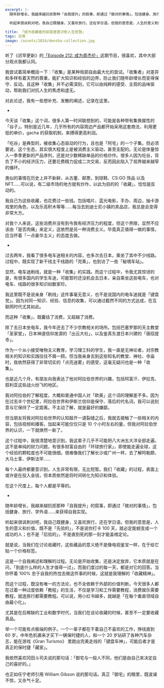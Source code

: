 ```yaml
---
excerpt: |-
  随年龄增长，我越来越抗拒那种「自我提升」的叙事，即通过「做对的事情」，包括健身、旅行、学外语……来获得自我实现。

  听起来很讽刺对吧，我自己既健身，又喜欢旅行，还在学日语。但我的意思是，人生的意义和价值，既不是「先验的」，不是说你打卡 100 天，就必定能蜕变成一个成功的人；也不是「后验的」，不是直到死的那一刻才能盖棺定论。

title: 「成为收藏者的前提是意识到人生短暂」
tags: 日常
image: /assets/2024/densha-collection.jpg
---
```


听了《迟早更新》的[「Episode 212: 成为周杰伦」](http://podcast.weareones.com/episodes/212)这期节目，很喜欢，其中大部分观点我都认同。

我尝试着简单概括一下：「收集」是某种局部自由最大化的尝试。「收集者」对差异和多样有着天然的尊重，能扩大知识和经验的边界，防止我们随年龄增长而变得保守、反动。且这种「收集」并不必需深刻，它可以由纯粹的感受、主观的品味驱动，帮助我们对抗人生的焦虑和虚无。

对此论述，我有一些想补充、发散的阐述，记录在这里。

-

今天谈「收集」这个词，很多人第一时间联想到的，可能是各种带有集换属性的「谷子」。特别是近几年，几乎所有的内容周边产品都开始采用这套商法，利用更低的单价，gacha 的获取机制，来搏得更高利润。

「吃谷」是典型的，被收集心态驱动的行为，且也是「阿宅」的一个子集。但必须要说，这个生态，其实很大程度上是被消费主义驱动，甚至支配的。无论是体量惊人一季季更新的产品序列，还是对少数稀缺单品的价格炒作。很多人因为吃谷，背负了不小的经济压力，还要花费精力促成二次交易，反而因此陷入了视界越来越窄的循环。

类似的事情在历史上并不新鲜，从古董、邮票，到球鞋、CS:GO 饰品 以及 NFT……可以说，有二级市场的地方就有炒作，以此为目的的「收藏」，恰恰是反动的。

我自己为这些收藏，也花费过一些钱。包括唱片、蓝光电影，手办、周边，抽卡游戏里的角色，以及乐高积木等等……每当去到迪士尼小镇的卖品店，我总是会变得非常大方。

对我个人来说，这些消费并没有到令我有经济压力的程度，但这个界限，显然不应该由「是否肉痛」来定义，这依然是另一种消费主义。毕竟真正值得一做的事情，应当怀着「一点豪华主义」的态度去做。

-

过去两年，我看了很多电车迷相关的内容，也多次去日本，乘坐了其中不少线路。过程中，既实现了新干线主干线路的「完乘」，也到访了一些「秘境车站」。

显然，电车迷刷线，就是一种「收集」的实践。而这个过程中，令我尤其惊讶的是，有很多国内的学生车迷，可能暂时还没机会去日本，亲自乘坐这些电车，也对电车、线路的很多知识如数家珍。

我这里既不是说亲身「刷线」这件事毫无意义，也不是说国内的电车迷就是「键盘党」。因为对同一知识、经验、信息的收集，可以通过截然不同的方式达成，在互联网时代尤其如此。

而这种「收集」，既囊括了消费，又超越了消费。

除了去日本坐电车，我今年还去了不少宗教相关的场所。包括巴塞罗那的天主教堂「圣家堂」，日本神道信仰发源的「出云大社」，以及鉴真东渡日本兴建的「唐招提寺」。

作为一个从小接受唯物主义教育，学习理工科的学生，我一直是无神论者，对宗教相关的知识和实践往往不屑一顾。但当我亲身去到这些知名的教堂、神社、寺庙时，我依然获得了非常切实的「点亮迷雾」的感受，这毫无疑问也是一种「收集」。

也是近几个月，有朋友向我表达了他对阿拉伯世界的兴趣，包括阿富汗、伊拉克、叙利亚这些战火纷飞的地区。

我对阿拉伯的了解程度，大概和普通中国人对「欧美」这个词的理解差不多。因为在过去半个世纪里，阿拉伯世界和伊斯兰信仰是保守、落后的代名词，我可以说刻意与它保持了一定距离。不主动了解，就是最好的嫌鄙。

但当朋友将我对阿拉伯世界的认知敲开一道裂缝之后，我就去接触了一些相关的内容，包括视频和播客。加起来可能仅仅只是 10 个小时左右的量，但我对阿拉伯世界的认识，一下就焕然一新了。

这个过程中，我很清楚地意识到，我这辈子几乎不可能把八大洲五大洋全部走遍。这不是单纯的财力问题，有很多财富自由的「环球旅行家」，即使能走遍全球，这个经验的颗粒度也不可能很细。很难像我们了解长沙或广州一样，去了解阿勒颇、大马士革、伊斯法罕……

每个人最终都要意识到，人生非常有限，无比短暂。我们「收藏」的过程，表面上或许是在投入金钱，但本质依然是将时间转化为知识和体验。

在这个尺度上，每个人都是平等的。

-

随年龄增长，我越来越抗拒那种「自我提升」的叙事，即通过「做对的事情」，包括健身、旅行、学外语……来获得自我实现。

听起来很讽刺对吧，我自己既健身，又喜欢旅行，还在学日语。但我的意思是，人生的意义和价值，既不是「先验的」，不是说你打卡 100 天，就必定能蜕变成一个成功的人；也不是「后验的」，不是直到死的那一刻才能盖棺定论。

就是说，当我们在讨论收藏时，这些藏品的意义绝不是像电视鉴宝一样，在于给它贴一个价格标签。

这是一个自我阐述和理解的过程。无论是开始收集，还是决定放弃，它本质就是在问，「到底什么样的人生才值得一过」，而我们度过的每一天，都是对它的回答。当你怀着 100% 忠于自我的热忱去做这件事的时候，这就是我理解的「收藏精神」。

而这个过程，既没有唯一的方法论，也不全依赖于外部的价值判断。今天很多人都在过着一种过度依赖「教程」的生活，不仅是学习和工作需要教程，消费娱乐需要教程，就连旅行都需要教程。可以说，用小红书越多，就越是「在每个垂直领域自由最小化」。

尤其是在后稀缺的工业和数字时代，当我们在谈论收藏的时候，甚至不一定要收藏真品。

举一个可能有点极端的例子。一个一辈子都在干着自己不喜欢的工作，挣钱直到 60 岁，中年危机袭来才买下一辆保时捷的人，和一个 20 岁钻研了各种汽车杂志，能在游戏《Gran Turismo》 里跑出完美走线的「键盘车神」，可能后者才是真正的保时捷「藏家」。

我依然喜欢冈田斗司夫说的那句话：「御宅与一般人不同，他们是由自己来决定自己的喜好的。」

也正如任宁老师引用 William Gibson 说的那句话。真正「御宅」的眼里，既波澜不惊，又杀气十足。